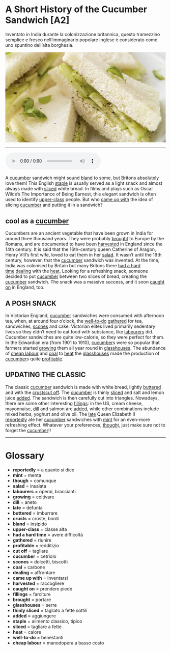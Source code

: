 # A Short History of the Cucumber Sandwich   [A2]

Inventato in India durante la colonizzazione britannica, questo tramezzino semplice e fresco nell’immaginario popolare inglese è considerato come uno spuntino dell’alta borghesia.

![](A%20Short%20History%20of%20the%20Cucumber%20Sandwich.webp)

--------------

<div>
<audio controls autoplay>
    <source src="https://raw.githubusercontent.com/dartie/speakup/main/2023-04/A%20Short%20History%20of%20the%20Cucumber%20Sandwich.mp3" type="audio/mpeg">
</audio>
</div>


A [cucumber](## "cetriolo") sandwich might sound [bland](## "insipido") to some, but Britons absolutely love them! This English [staple](## "alimento classico, tipico") is usually served as a light snack and almost always made with [sliced](## "tagliare a fette") white bread. In films and plays such as Oscar Wilde’s The Importance of Being Earnest, this elegant sandwich is often used to identify [upper-class](## "classe alta") people. But who [came up with](## "inventarsi") the idea of slicing [cucumber](## "cetriolo") and putting it in a sandwich? 

## cool as a [cucumber](## "cetriolo")
Cucumbers are an ancient vegetable that have been grown in India for around three thousand years. They were probably [brought](## "portare") to Europe by the Romans, and are documented to have been [harvested](## "raccogliere") in England since the 14th century. It is said that the 16th-century queen Catherine of Aragon, Henry VIII’s first wife, loved to eat them in her [salad](## "insalata").
It wasn’t until the 19th century, however, that the [cucumber](## "cetriolo") sandwich was invented. At the time, India was colonised by Britain but many Britons there [had a hard time](## "avere difficoltà") [dealing](## "affrontare") with the [heat](## "calore"). Looking for a refreshing snack, someone decided to put [cucumber](## "cetriolo") between two slices of bread, creating the [cucumber](## "cetriolo") sandwich. The snack was a massive success, and it soon [caught on](## "prendere piede") in England, too. 

## A POSH SNACK
In Victorian England, [cucumber](## "cetriolo") sandwiches were consumed with afternoon tea, when, at around four o’clock, the [well-to-do](## "benestanti") [gathered](## "riunire") for tea, sandwiches, [scones](## "dolcetti, biscotti") and cake. Victorian elites lived primarily sedentary lives so they didn’t need to eat food with substance, like [labourers](## "operai, braccianti") did. Cucumber sandwiches are quite low-calorie, so they were perfect for them. 
In the Edwardian era (from 1901 to 1910), [cucumber](## "cetriolo")s were so popular that farmers started [growing](## "coltivare") them all year round in [glasshouses](## "serre"). The abundance of [cheap labour](## "manodopera a basso costo") and [coal](## "carbone") to [heat](## "calore") the [glasshouses](## "serre") made the production of [cucumber](## "cetriolo")s quite [profitable](## "redditizio").

## UPDATING THE CLASSIC
The classic [cucumber](## "cetriolo") sandwich is made with white bread, lightly [buttered](## "imburrare") and with the [crusts](## "croste, bordi")[cut off](## "tagliare"). The [cucumber](## "cetriolo") is thinly [sliced](## "tagliare a fette") and salt and lemon juice [added](## "aggiungere"). The sandwich is then carefully cut into triangles. Nowadays, there are some other interesting [fillings](## "farciture"): in the US, cream cheese, mayonnaise, [dill](## "aneto") and salmon are [added](## "aggiungere"), while other combinations include mixed herbs, yoghurt and olive oil. The [late](## "defunta") Queen Elizabeth II [reportedly](## "a quanto si dice") ate her [cucumber](## "cetriolo") sandwiches with [mint](## "menta") for an even-more refreshing effect. Whatever your preferences, [though](## "comunque")t, just make sure not to forget the [cucumber](## "cetriolo")!!

--------------

<div style = "display:block; clear:both; page-break-after:always;"></div>

# Glossary
* **reportedly** = a quanto si dice
* **mint** = menta
* **though** = comunque
* **salad** = insalata
* **labourers** = operai, braccianti
* **growing** = coltivare
* **dill** = aneto
* **late** = defunta
* **buttered** = imburrare
* **crusts** = croste, bordi
* **bland** = insipido
* **upper-class** = classe alta
* **had a hard time** = avere difficoltà
* **gathered** = riunire
* **profitable** = redditizio
* **cut off** = tagliare
* **cucumber** = cetriolo
* **scones** = dolcetti, biscotti
* **coal** = carbone
* **dealing** = affrontare
* **came up with** = inventarsi
* **harvested** = raccogliere
* **caught on** = prendere piede
* **fillings** = farciture
* **brought** = portare
* **glasshouses** = serre
* **thinly sliced** = tagliato a fette sottili
* **added** = aggiungere
* **staple** = alimento classico, tipico
* **sliced** = tagliare a fette
* **heat** = calore
* **well-to-do** = benestanti
* **cheap labour** = manodopera a basso costo
